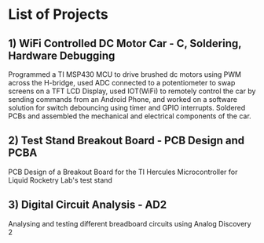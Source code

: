 # List of Projects

## 1) WiFi Controlled DC Motor Car - C, Soldering, Hardware Debugging
Programmed a TI MSP430 MCU to drive brushed dc motors using PWM across the H-bridge, used ADC connected to a potentiometer to swap screens on a TFT LCD Display, used IOT(WiFi) to remotely control the car by sending commands from an Android Phone, and worked on a software solution for switch debouncing using timer and GPIO interrupts. Soldered PCBs and assembled the mechanical and electrical components of the car.

## 2) Test Stand Breakout Board - PCB Design and PCBA
PCB Design of a Breakout Board for the TI Hercules Microcontroller for Liquid Rocketry Lab's test stand

## 3) Digital Circuit Analysis - AD2
Analysing and testing different breadboard circuits using Analog Discovery 2
